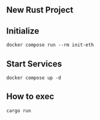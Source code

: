 New Rust Project
---

## Initialize

```
docker compose run --rm init-eth
```

## Start Services

```
docker compose up -d
```

## How to exec

```
cargo run
```
